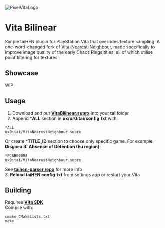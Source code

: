 ![PixelVitaLogo](https://user-images.githubusercontent.com/20092823/113035584-09c89c80-919c-11eb-9a82-a0cc51e6c6f0.png)

# Vita Bilinear
Simple taiHEN plugin for PlayStation Vita that overrides texture sampling. A one-word-changed fork of [Vita-Nearest-Neighbour](https://github.com/MuxaJlbl4/Vita-Nearest-Neighbour), made specifically to improve image quality of the early Chaos Rings titles, all of which utilise point filtering for textures.

## Showcase
WIP

## Usage
1. Download and put **[VitaBilinear.suprx](https://github.com/swosho/Vita-Bilinear/releases)** into your **tai** folder  
2. Append ***ALL** section in **ux/ur0:tai/config.txt** with:
```
*ALL
ux0:tai/VitaNearestNeighbour.suprx
```
Or create ***TITLE_ID** section to choose only specific game. For example **Disgaea 3: Absence of Detention (Eu region)**:
```
*PCSB00098
ux0:tai/VitaNearestNeighbour.suprx
```
See **[taihen-parser repo](https://github.com/DaveeFTW/taihen-parser)** for more info  
3. **Reload taiHEN config.txt** from settings app or restart your Vita  

## Building
Requires **[Vita SDK](https://vitasdk.org)**  
Compile with:

```
cmake CMakeLists.txt  
make
```
